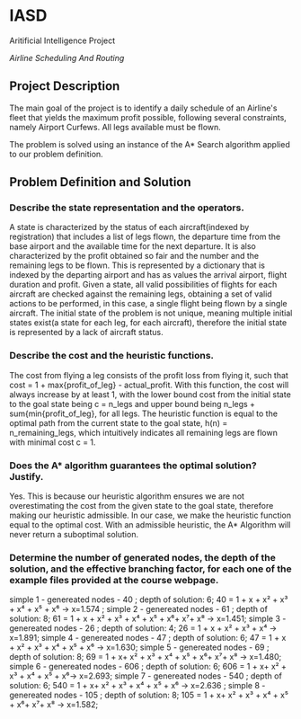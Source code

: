 # IASD
Aritificial Intelligence Project

*Airline Scheduling And Routing*

## Project Description

The main goal of the project is to identify a daily schedule of an Airline's fleet that yields the maximum profit possible, following several constraints, namely Airport Curfews. All legs available must be flown.

The problem is solved using an instance of the A* Search algorithm applied to our problem definition. 

## Problem Definition and Solution

### Describe the state representation and the operators.

A state is characterized by the status of each aircraft(indexed by registration) that includes a list of legs flown, the departure time from the base airport and the available time for the next departure. It is also characterized by the profit obtained so fair and the number and the remaining legs to be flown. This is represented by a dictionary that is indexed by the departing airport and has as values the arrival airport, flight duration and profit. Given a state, all valid possibilities of flights for each aircraft are checked against the remaining legs, obtaining a set of valid actions to be performed, in this case, a single flight being flown by a single aircraft. The initial state of the problem is not unique, meaning multiple initial states exist(a state for each leg, for each aircraft), therefore the initial state is represented by a lack of aircraft status.

### Describe the cost and the heuristic functions.

The cost from flying a leg consists of the profit loss from flying it, such that cost = 1 + max{profit_of_leg} - actual_profit. With this function, the cost will always increase by at least 1, with the lower bound cost from the initial state to the goal state being c = n_legs and upper bound being n_legs + sum{min{profit_of_leg}, for all legs. The heuristic function is equal to the optimal path from the current state to the goal state, h(n) = n_remaining_legs, which intuitively indicates all remaining legs are flown with minimal cost c = 1.

### Does the A* algorithm guarantees the optimal solution? Justify.

Yes. This is because our heuristic algorithm ensures we are not overestimating the cost from the given state to the goal state, therefore making our heuristic admissible. In our case, we make the heuristic function equal to the optimal cost. With an admissible heuristic, the A* Algorithm will never return a suboptimal solution.

### Determine the number of generated nodes, the depth of the solution, and the effective branching factor, for each one of the example files provided at the course webpage.

simple 1 - genereated nodes - 40 ; depth of solution: 6; 40 = 1 + x + x² + x³ + x⁴ + x⁵ + x⁶ -> x=1.574 ; 
simple 2 - genereated nodes - 61 ; depth of solution: 8; 61 = 1 + x + x² + x³ + x⁴ + x⁵ + x⁶+ x⁷+ x⁸ -> x=1.451; 
simple 3 - genereated nodes - 26 ; depth of solution: 4; 26 = 1 + x + x² + x³ + x⁴ -> x=1.891; 
simple 4 - genereated nodes - 47 ; depth of solution: 6; 47 = 1 + x + x² + x³ + x⁴ + x⁵ + x⁶ -> x=1.630; 
simple 5 - genereated nodes - 69 ; depth of solution: 8; 69 = 1 + x+ x² + x³ + x⁴ + x⁵ + x⁶+ x⁷+ x⁸ -> x=1.480; 
simple 6 - genereated nodes - 606 ; depth of solution: 6; 606 = 1 + x+ x² + x³ + x⁴ + x⁵ + x⁶-> x=2.693; 
simple 7 - genereated nodes - 540 ; depth of solution: 6; 540 = 1 + x+ x² + x³ + x⁴ + x⁵ + x⁶ -> x=2.636 ; 
simple 8 - genereated nodes - 105 ; depth of solution: 8; 105 = 1 + x+ x² + x³ + x⁴ + x⁵ + x⁶+ x⁷+ x⁸ -> x=1.582; 



